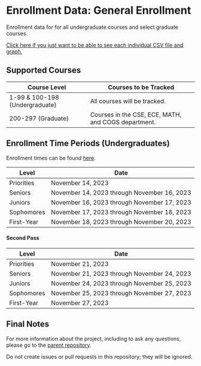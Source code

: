 # <TERM> Enrollment Data: General Enrollment
Enrollment data for <TERM> for all undergraduate courses and select graduate courses.

[Click here if you just want to be able to see each individual CSV file and graph.](https://github.com/UCSD-Historical-Enrollment-Data/<TERM>/blob/main/TOC.md)

## Supported Courses
| Course Level                   | Courses to be Tracked                               |
| ------------------------------ | --------------------------------------------------- |
| 1-99 & 100-198 (Undergraduate) | All courses will be tracked.                        |
| 200-297 (Graduate)             | Courses in the CSE, ECE, MATH, and COGS department. |

## Enrollment Time Periods (Undergraduates)
Enrollment times can be found [here](https://blink.ucsd.edu/instructors/courses/enrollment/start.html). 

| Level                       | Date                                                    |
| --------------------------- | --------------------------------------------------------|
| Priorities                  | November 14, 2023                                       |
| Seniors                     | November 14, 2023 through November 16, 2023             |
| Juniors                     | November 16, 2023 through November 17, 2023             |
| Sophomores                  | November 17, 2023 through November 18, 2023             |
| First-Year                  | November 18, 2023 through November 20, 2023             |


#### Second Pass

| Level                       | Date                                                    |
| --------------------------- | --------------------------------------------------------|
| Priorities                  | November 21, 2023                                       |
| Seniors                     | November 21, 2023 through November 24, 2023             |
| Juniors                     | November 24, 2023 through November 25, 2023             |
| Sophomores                  | November 25, 2023 through November 27, 2023             |
| First-Year                  | November 27, 2023                                       |

## Final Notes
For more information about the project, including to ask any questions, please go to the [parent repository](https://github.com/ewang2002/UCSDHistEnrollData). 

Do not create issues or pull requests in this repository; they will be ignored. 
